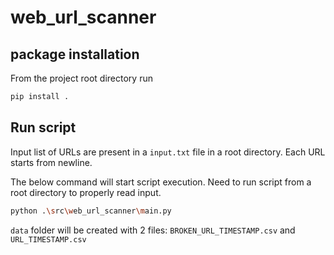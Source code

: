 # web_url_scanner

## package installation

From the project root directory run

```bash
pip install .
```

## Run script
Input list of URLs are present in a `input.txt` file in a root directory. Each URL starts from newline.

The below command will start script execution. Need to run script from a root directory to properly read input.
```bash
python .\src\web_url_scanner\main.py
```

`data` folder will be created with 2 files: `BROKEN_URL_TIMESTAMP.csv` and `URL_TIMESTAMP.csv`
